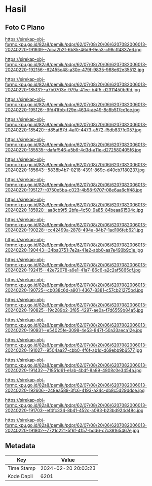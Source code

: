 # Hasil

## Foto C Plano

https://sirekap-obj-formc.kpu.go.id/82a8/pemilu/pdpr/62/07/08/20/06/6207082006013-20240220-191939--7dca2b2f-6b85-46d9-9ea3-c98cff4837e6.jpg

https://sirekap-obj-formc.kpu.go.id/82a8/pemilu/pdpr/62/07/08/20/06/6207082006013-20240220-192156--62455c48-a30e-479f-9835-988e62e35512.jpg

https://sirekap-obj-formc.kpu.go.id/82a8/pemilu/pdpr/62/07/08/20/06/6207082006013-20240220-185131--a7b0703e-979a-41ee-b4f5-d2311450b9fd.jpg

https://sirekap-obj-formc.kpu.go.id/82a8/pemilu/pdpr/62/07/08/20/06/6207082006013-20240220-195126--9fd41fbb-f29e-4634-ae49-8c8b517cc1ce.jpg

https://sirekap-obj-formc.kpu.go.id/82a8/pemilu/pdpr/62/07/08/20/06/6207082006013-20240220-185420--d85af87d-4af0-4473-a572-f5db837fd057.jpg

https://sirekap-obj-formc.kpu.go.id/82a8/pemilu/pdpr/62/07/08/20/06/6207082006013-20240220-185535--dafaf546-a5b6-4d3d-a11e-d272580405f6.jpg

https://sirekap-obj-formc.kpu.go.id/82a8/pemilu/pdpr/62/07/08/20/06/6207082006013-20240220-185643--5838b4b7-0218-4391-869c-d40cb7180237.jpg

https://sirekap-obj-formc.kpu.go.id/82a8/pemilu/pdpr/62/07/08/20/06/6207082006013-20240220-195127--0750e5ba-c023-4b58-9707-08e6aa6cff48.jpg

https://sirekap-obj-formc.kpu.go.id/82a8/pemilu/pdpr/62/07/08/20/06/6207082006013-20240220-185920--aa8cb9f5-2bfe-4c50-9a85-84beaa61504c.jpg

https://sirekap-obj-formc.kpu.go.id/82a8/pemilu/pdpr/62/07/08/20/06/6207082006013-20240220-190228--cc42499a-2878-494a-84b7-1ad106feb621.jpg

https://sirekap-obj-formc.kpu.go.id/82a8/pemilu/pdpr/62/07/08/20/06/6207082006013-20240220-190443--34ba0751-7e2a-41e2-abb0-aa7e490b9c1e.jpg

https://sirekap-obj-formc.kpu.go.id/82a8/pemilu/pdpr/62/07/08/20/06/6207082006013-20240220-192415--42e72078-a9e1-41a7-86c6-a2c2af5865df.jpg

https://sirekap-obj-formc.kpu.go.id/82a8/pemilu/pdpr/62/07/08/20/06/6207082006013-20240220-190725--cb038c6d-a901-4367-8381-c57cb21275bd.jpg

https://sirekap-obj-formc.kpu.go.id/82a8/pemilu/pdpr/62/07/08/20/06/6207082006013-20240220-190825--19c289b2-3f85-4297-ae0a-f7d6559b84a5.jpg

https://sirekap-obj-formc.kpu.go.id/82a8/pemilu/pdpr/62/07/08/20/06/6207082006013-20240220-190931--e54025fe-3098-4e53-847f-50a33aeca12e.jpg

https://sirekap-obj-formc.kpu.go.id/82a8/pemilu/pdpr/62/07/08/20/06/6207082006013-20240220-191027--9504aa27-cbb0-4f6f-ab1d-d69ebb9b6577.jpg

https://sirekap-obj-formc.kpu.go.id/82a8/pemilu/pdpr/62/07/08/20/06/6207082006013-20240220-191432--71851d61-e1ab-4bdf-8a89-4808c0e3454a.jpg

https://sirekap-obj-formc.kpu.go.id/82a8/pemilu/pdpr/62/07/08/20/06/6207082006013-20240220-192606--248ea589-3fc6-4193-a24c-db8c5d29ddce.jpg

https://sirekap-obj-formc.kpu.go.id/82a8/pemilu/pdpr/62/07/08/20/06/6207082006013-20240220-191703--ef4fc334-8b41-452c-a093-b23bd924d48c.jpg

https://sirekap-obj-formc.kpu.go.id/82a8/pemilu/pdpr/62/07/08/20/06/6207082006013-20240220-191802--7721c221-5f6f-4157-bdd6-c7c38165467e.jpg


## Metadata

| Key        | Value               |
| ---------- | ------------------- |
| Time Stamp | 2024-02-20 20:03:23 |
| Kode Dapil | 6201                |



